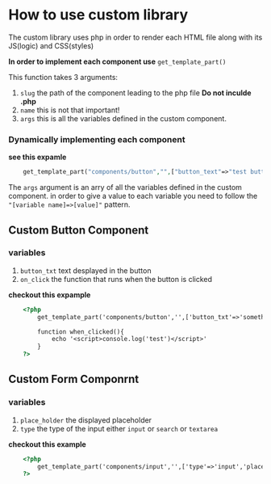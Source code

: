 # How to use custom library
The custom library uses php in order to render each HTML file along with its JS(logic) and CSS(styles)

**In order to implement each component use**
```get_template_part()```

This function takes 3 arguments:
1. ```slug``` the path of the component leading to the php file **Do not inculde .php**
2. ```name``` this is not that important!
3. ```args``` this is all the variables defined in the custom component.

### Dynamically implementing each component
**see this expamle**
```php
    get_template_part("components/button","",["button_text"=>"test button"]);
``` 
The `args` argument is an arry of all the variables defined in the custom component.
in order to give a value to each variable you need to follow the `"[variable name]=>[value]"` pattern.

## Custom Button Component
### variables
1. `button_txt` text desplayed in the button
2. `on_click` the function that runs when the button is clicked

**checkout this expample**
```html
    <?php
        get_template_part('components/button','',['button_txt'=>'something','on_click'=>'when_clicked']);

        function when_clicked(){
            echo '<script>console.log('test')</script>'
        }
    ?>
```

## Custom Form Componrnt
### variables
1. `place_holder` the displayed placeholder
2. `type` the type of the input either `input` or `search` or `textarea`
   
**checkout this example**
```HTML
    <?php 
        get_template_part('components/input','',['type'=>'input','place_holder'=>'some text']);
    ?>
```